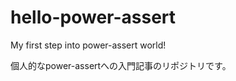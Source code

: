 hello-power-assert
==================

My first step into power-assert world!

個人的なpower-assertへの入門記事のリポジトリです。
